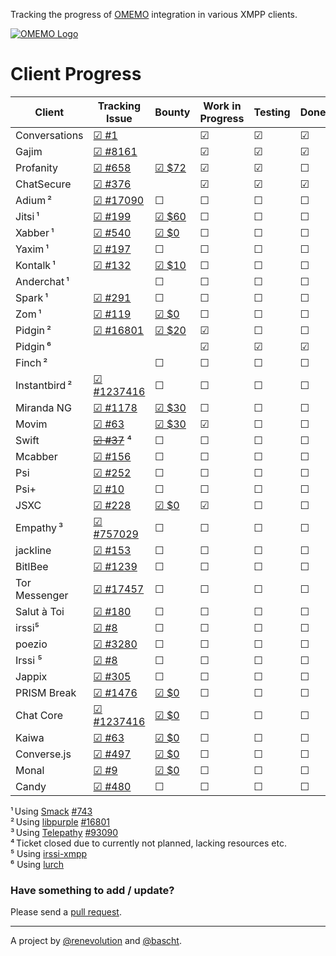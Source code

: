 Tracking the progress of [OMEMO](http://conversations.im/omemo/)
integration in various XMPP clients.

[![OMEMO Logo](./images/omemo_logo.png)](http://omemo.top)

# Client Progress

| **Client**  | Tracking Issue | Bounty | Work in Progress | Testing | Done |
|-------------|----------------|--------|------------------|---------|------|
| Conversations | [☑ #1](https://github.com/siacs/Conversations) |  | ☑ | ☑ | ☑ |
| Gajim | [☑ #8161](https://dev.gajim.org/gajim/gajim/issues/8161) |  | ☑ | ☑ | ☑ |
| Profanity | [☑ #658](https://github.com/boothj5/profanity/issues/658) | [☑ $72](https://www.bountysource.com/issues/27781988-omemo-support) | ☑ | ☑ | ☐ |
| ChatSecure | [☑ #376](https://github.com/ChatSecure/ChatSecure-iOS/issues/376) |  | ☑ | ☑ | ☑ |
| Adium ² | [☑ #17090](https://trac.adium.im/ticket/17090) | ☐ | ☐ | ☐ | ☐ |
| Jitsi ¹ | [☑ #199](https://github.com/jitsi/jitsi/issues/199) | [☑ $60](https://www.bountysource.com/issues/29398390-support-for-omemo) | ☐ | ☐ | ☐ |
| Xabber ¹ | [☑ #540](https://github.com/redsolution/xabber-android/issues/540) | [☑ $0](https://www.bountysource.com/issues/26498485-add-support-for-omemo-encyrption) | ☐ | ☐ | ☐ |
| Yaxim ¹ | [☑ #197](https://github.com/pfleidi/yaxim/issues/197) | ☐ | ☐ | ☐ | ☐ |
| Kontalk ¹ | [☑ #132](https://github.com/kontalk/androidclient/issues/132) | [☑ $10](https://www.bountysource.com/issues/18980767-pfs-otr-omemo-encryption) | ☐ | ☐ | ☐ |
| Anderchat ¹ | | ☐ | ☐ | ☐ | ☐ |
| Spark ¹ | [☑ #291](https://github.com/igniterealtime/Spark/issues/291) | ☐ | ☐ | ☐ | ☐ |
| Zom ¹ | [☑ #119](https://github.com/zom/Zom-Android/issues/119) | [☑ $0](https://www.bountysource.com/issues/36057445-implement-omemo-axolotl) | ☐ | ☐ | ☐ |
| Pidgin ² | [☑ #16801](https://developer.pidgin.im/ticket/16801) | [☑ $20](https://www.bountysource.com/issues/28287404-add-omemo-encryption-support-to-xmpp/backers) | ☑ | ☐ | ☐ |
| Pidgin ⁶ | |  | ☑ | ☑ | ☑ |
| Finch ² | | ☐ | ☐ | ☐ | ☐ |
| Instantbird ² | [☑ #1237416](https://bugzilla.mozilla.org/show_bug.cgi?id=1237416) | ☐ | ☐ | ☐ | ☐ |
| Miranda NG | [☑ #1178](http://trac.miranda-ng.org/ticket/1178) | [☑ $30](https://www.bountysource.com/issues/32298989-support-for-omemo-encryption) | ☐ | ☐ | ☐ |
| Movim | [☑ #63](https://github.com/movim/movim/issues/63) | [☑ $30](https://www.bountysource.com/issues/27538550-add-omemo-encryption) | ☑ | ☐ | ☐ |
| Swift | ~~[☑ #37](https://github.com/swift/swift/issues/37)~~ ⁴  | ☐ | ☐ | ☐ | ☐ |
| Mcabber | [☑ #156](https://bitbucket.org/McKael/mcabber-crew/issues/156/omemo-support) | ☐ | ☐ | ☐ | ☐ | 
| Psi | [☑ #252](https://github.com/psi-im/psi/issues/252) | ☐ | ☐ | ☐ | ☐ |
| Psi+ | [☑ #10](https://github.com/psi-plus/plugins/issues/10) | ☐ | ☐ | ☐ | ☐ |
| JSXC | [☑ #228](https://github.com/jsxc/jsxc/issues/228) | [☑ $0](https://www.bountysource.com/issues/27207998-feature-request-for-omemo) | ☑ | ☐ | ☐ |
| Empathy ³ | [☑ #757029](https://bugzilla.gnome.org/show_bug.cgi?id=757029) | ☐ | ☐ | ☐ | ☐ |
| jackline | [☑ #153](https://github.com/hannesm/jackline/issues/153) | ☐ | ☐ | ☐ | ☐ |
| BitlBee | [☑ #1239](https://bugs.bitlbee.org/ticket/1239) | ☐ | ☐ | ☐ | ☐ |
| Tor Messenger | [☑ #17457](https://trac.torproject.org/projects/tor/ticket/17457) | ☐ | ☐ | ☐ | ☐ |
| Salut à Toi | [☑ #180](https://bugs.goffi.org/show_bug.cgi?id=180) | ☐ | ☐ | ☐ | ☐ |
| irssi⁵ | [☑ #8](https://github.com/cdidier/irssi-xmpp/issues/8) | ☐ | ☐ | ☐ | ☐ |
| poezio | [☑ #3280](https://dev.louiz.org/issues/3280) | ☐ | ☐ | ☐ | ☐ |
| Irssi ⁵ | [☑ #8](https://github.com/cdidier/irssi-xmpp/issues/8) | ☐ | ☐ | ☐ | ☐ |
| Jappix | [☑ #305](https://github.com/jappix/jappix/issues/305) | ☐ | ☐ | ☐ | ☐ |
| PRISM Break | [☑ #1476](https://github.com/nylira/prism-break/issues/1476) | [☑ $0](https://www.bountysource.com/issues/29726757-add-omemo-to-protocols-omemo) | ☐ | ☐ | ☐ |
| Chat Core | [☑ #1237416](https://bugzilla.mozilla.org/show_bug.cgi?id=1237416) | [☑ $0](https://www.bountysource.com/issues/29687088-implement-omemo-multi-end-message-and-object-encryption) | ☐ | ☐ | ☐ |
| Kaiwa | [☑ #63](https://github.com/digicoop/kaiwa/issues/63) | [☑ $0](https://www.bountysource.com/issues/27208012-feature-request-for-omemo) | ☐ | ☐ | ☐ |
| Converse.js | [☑ #497](https://github.com/jcbrand/converse.js/issues/497) | [☑ $0](https://www.bountysource.com/issues/27208020-xep-xxxx-omemo-encryption) | ☐ | ☐ | ☐ |
| Monal | [☑ #9](https://github.com/anurodhp/Monal/issues/9) | [☑ $0](https://www.bountysource.com/issues/30757290-xep-xxxx-omemo-encryption) | ☐ | ☐ | ☐ |
| Candy | [☑ #480](https://github.com/candy-chat/candy/issues/480) | ☐ | ☐ | ☐ | ☐ |

¹ Using [Smack](https://igniterealtime.org/projects/smack/index.jsp) [#743](https://issues.igniterealtime.org/browse/SMACK-743)<br/>
² Using [libpurple](https://developer.pidgin.im/wiki/WhatIsLibpurple) [#16801](https://developer.pidgin.im/ticket/16801)<br/>
³ Using [Telepathy](https://telepathy.freedesktop.org/) [#93090](https://bugs.freedesktop.org/show_bug.cgi?id=93090)<br/>
⁴ Ticket closed due to currently not planned, lacking resources etc.<br/>
⁵ Using [irssi-xmpp](https://github.com/cdidier/irssi-xmpp)<br/>
⁶ Using [lurch](https://github.com/gkdr/lurch)

### Have something to add / update?

Please send a [pull request](https://github.com/bascht/omemo-top).

---

A project by [@renevolution](http://github.com/renevolution)
and [@bascht](https://github.com/bascht).
